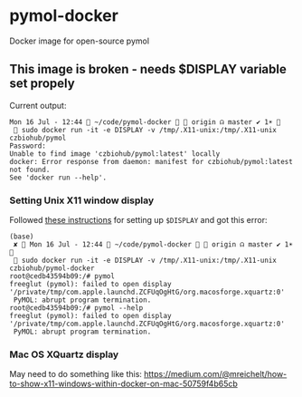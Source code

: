 # pymol-docker
Docker image for open-source pymol

## This image is broken - needs $DISPLAY variable set propely

Current output:

```
Mon 16 Jul - 12:44  ~/code/pymol-docker   origin ☊ master ✔ 1☀ 
  sudo docker run -it -e DISPLAY -v /tmp/.X11-unix:/tmp/.X11-unix czbiohub/pymol
Password:
Unable to find image 'czbiohub/pymol:latest' locally
docker: Error response from daemon: manifest for czbiohub/pymol:latest not found.
See 'docker run --help'.
```

### Setting Unix X11 window display

Followed [these instructions](https://github.com/edwinksl/pymol-docker) for setting up `$DISPLAY` and got this error:

```
(base)
 ✘  Mon 16 Jul - 12:44  ~/code/pymol-docker   origin ☊ master ✔ 1☀ 
  sudo docker run -it -e DISPLAY -v /tmp/.X11-unix:/tmp/.X11-unix czbiohub/pymol-docker
root@cedb43594b09:/# pymol
freeglut (pymol): failed to open display '/private/tmp/com.apple.launchd.ZCFUqOgHtG/org.macosforge.xquartz:0'
 PyMOL: abrupt program termination.
root@cedb43594b09:/# pymol --help
freeglut (pymol): failed to open display '/private/tmp/com.apple.launchd.ZCFUqOgHtG/org.macosforge.xquartz:0'
 PyMOL: abrupt program termination.
```

### Mac OS XQuartz display

May need to do something like this: https://medium.com/@mreichelt/how-to-show-x11-windows-within-docker-on-mac-50759f4b65cb

